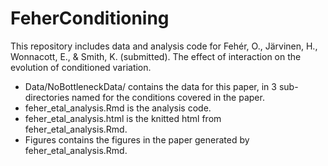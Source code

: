 # FeherConditioning

This repository includes data and analysis code for Fehér, O., Järvinen, H., Wonnacott, E., & Smith, K. (submitted). The effect of interaction on the evolution of conditioned variation. 

- Data/NoBottleneckData/ contains the data for this paper, in 3 sub-directories named for the conditions covered in the paper.
- feher_etal_analysis.Rmd is the analysis code.
- feher_etal_analysis.html is the knitted html from feher_etal_analysis.Rmd.
- Figures contains the figures in the paper generated by feher_etal_analysis.Rmd.